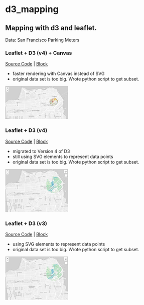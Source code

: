 # d3_mapping

## Mapping with d3 and leaflet.

Data: San Francisco Parking Meters


### Leaflet + D3 (v4) + Canvas
[Source Code](https://github.com/kristin-henry-sf/d3_mapping/tree/master/sfParkingMetersMap_d3v4_canvas) | [Block](http://bl.ocks.org/kristin-henry-sf/2ffa2a4d06412db552f627b48b85cf97)
* faster rendering with Canvas instead of SVG
* original data set is too big. Wrote python script to get subset.

<img src="d3v4Canvas.jpg" width="200">


### Leaflet + D3 (v4)
[Source Code](https://github.com/kristin-henry-sf/d3_mapping/tree/master/sfParkingMetersMap_d3v4) | [Block](http://bl.ocks.org/kristin-henry-sf/4544f810940e353ac3f362497f763246)
* migrated to Version 4 of D3
* still using SVG elements to represent data points
* original data set is too big. Wrote python script to get subset.

<img src="oneMileRadius_sm.jpg" width="200">


### Leaflet + D3 (v3)
[Source Code](https://github.com/kristin-henry-sf/d3_mapping/tree/master/sfParkingMetersMap) | [Block](http://bl.ocks.org/kristin-henry-sf/8a45fead6d97e90519c80f454e9fb461)
* using SVG elements to represent data points
* original data set is too big. Wrote python script to get subset.


<img src="oneMileRadius_sm.jpg" width="200">

